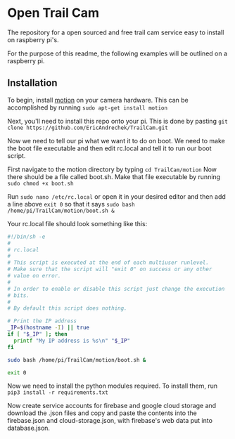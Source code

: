 # Open Trail Cam
The repository for a open sourced and free trail cam service easy to install on raspberry pi's.

For the purpose of this readme, the following examples will be outlined on a raspberry pi.

## Installation
To begin, install [motion](https://motion-project.github.io/) on your camera hardware.
This can be accomplished by running `sudo apt-get install motion`

Next, you'll need to install this repo onto your pi. This is done by pasting `git clone https://github.com/EricAndrechek/TrailCam.git`

Now we need to tell our pi what we want it to do on boot. We need to make the boot file executable and then edit rc.local and tell it to run our boot script.

First navigate to the motion directory by typing `cd TrailCam/motion`
Now there should be a file called boot.sh. Make that file executable by running `sudo chmod +x boot.sh`

Run `sudo nano /etc/rc.local` or open it in your desired editor and then add a line above `exit 0` so that it says `sudo bash /home/pi/TrailCam/motion/boot.sh &`

Your rc.local file should look something like this:

```bash
#!/bin/sh -e
#
# rc.local
#
# This script is executed at the end of each multiuser runlevel.
# Make sure that the script will "exit 0" on success or any other
# value on error.
#
# In order to enable or disable this script just change the execution
# bits.
#
# By default this script does nothing.

# Print the IP address
_IP=$(hostname -I) || true
if [ "$_IP" ]; then
  printf "My IP address is %s\n" "$_IP"
fi

sudo bash /home/pi/TrailCam/motion/boot.sh &

exit 0
```

Now we need to install the python modules required. To install them, run `pip3 install -r requirements.txt`

Now create service accounts for firebase and google cloud storage and download the .json files and copy and paste the contents into the firebase.json and cloud-storage.json, with firebase's web data put into database.json.

